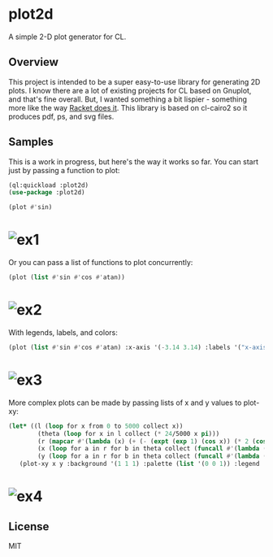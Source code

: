 # plot2d
A simple 2-D plot generator for CL. 

## Overview

This project is intended to be a super easy-to-use library for
generating 2D plots. I know there are a lot of existing projects for
CL based on Gnuplot, and that's fine overall. But, I wanted something
a bit lispier - something more like the way [Racket does
it](https://docs.racket-lang.org/plot/intro.html#%28part._.Plotting_2.D_.Graphs%29).
This library is based on cl-cairo2 so it produces pdf, ps, and svg
files.

## Samples

This is a work in progress, but here's the way it works so far. You
can start just by passing a function to plot:

~~~lisp
(ql:quickload :plot2d)
(use-package :plot2d)

(plot #'sin)
~~~

# ![ex1](https://raw.github.com/jlowder/plot2d/master/samples/ex1.png)

Or you can pass a list of functions to plot concurrently:

~~~lisp
(plot (list #'sin #'cos #'atan))
~~~

# ![ex2](https://raw.github.com/jlowder/plot2d/master/samples/ex2.png)

With legends, labels, and colors:

~~~lisp
(plot (list #'sin #'cos #'atan) :x-axis '(-3.14 3.14) :labels '("x-axis" "y-axis") :legend '("sine(x)" "cosine(x)" "atan(x)") :background '(1 1 1) :palette '((1 0 1) (0 1 1) (1 .5 0)))
~~~

# ![ex3](https://raw.github.com/jlowder/plot2d/master/samples/ex3.png)

More complex plots can be made by passing lists of x and y values to plot-xy:

~~~lisp
(let* ((l (loop for x from 0 to 5000 collect x))
        (theta (loop for x in l collect (* 24/5000 x pi)))
        (r (mapcar #'(lambda (x) (+ (- (expt (exp 1) (cos x)) (* 2 (cos (* 4 x)))) (expt (sin (/ x 12)) 5))) theta))
        (x (loop for a in r for b in theta collect (funcall #'(lambda (x y) (* x (cos (+ y (/ pi 2))))) a b)))
        (y (loop for a in r for b in theta collect (funcall #'(lambda (x y) (* x (sin (+ y (/ pi 2))))) a b))))
   (plot-xy x y :background '(1 1 1) :palette (list '(0 0 1)) :legend '("Professor Fey's Butterfly")))
~~~

# ![ex4](https://raw.github.com/jlowder/plot2d/master/samples/ex4.png)

## License

MIT
